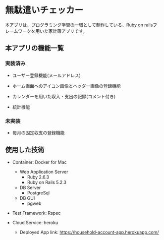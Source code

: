 # 無駄遣いチェッカー

本アプリは、プログラミング学習の一環として制作している、Ruby on railsフレームワークを用いた家計簿アプリです。

## 本アプリの機能一覧
### 実装済み

- ユーザー登録機能(メールアドレス)

- ホーム画面へのアイコン画像とヘッダー画像の登録機能

- カレンダーを用いた収入・支出の記録(コメント付き)

- 統計機能

### 未実装

- 毎月の固定収支の登録機能

## 使用した技術
- Container: Docker for Mac
  - Web Application Server
    - Ruby 2.6.3
    - Ruby on Rails 5.2.3
  - DB Server
    - PostgreSql
  - DB GUI
    - pgweb

- Test Framework: Rspec
- Cloud Service: heroku
  - Deployed App link: https://household-account-app.herokuapp.com/
